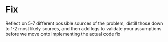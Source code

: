 # Fix

Reflect on 5-7 different possible sources of the problem, distill those down to 1-2 most likely sources, and then add logs to validate your assumptions before we move onto implementing the actual code fix
